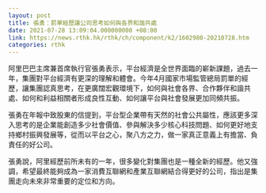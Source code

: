 ```yaml
---
layout: post
title: 張勇：罰單經歷讓公司思考如何與各界和諧共處
date: 2021-07-28 13:09:04.000000000 +08:00
link: https://news.rthk.hk/rthk/ch/component/k2/1602980-20210728.htm
categories: rthk
---
```


阿里巴巴主席兼首席執行官張勇表示，平台經濟是全世界面臨的嶄新課題，過去一年，集團對平台經濟有更深的理解和體會。今年4月國家市場監管總局罰單的經歷，讓集團認真思考，在更廣闊宏觀環境下，如何與社會各界、合作夥伴和諧共處、如何和利益相關者形成良性互動、如何讓平台與社會發展更加同頻共振。

張勇在年報中致股東的信提到，平台型企業帶有天然的社會公共屬性，應該更多深入思考的是企業能創造多少社會價值、參與解決多少核心科技問題、如何更好地支持鄉村振興發展等，從而以平台之心，聚八方之力，做一家真正意義上有擔當、負責任的好公司。

張勇說，阿里經歷前所未有的一年，很多變化對集團也是一種全新的經歷。他又強調，希望最終能夠成為一家消費互聯網和產業互聯網結合得更好的公司，指出是集團走向未來非常重要的定位和方向。
